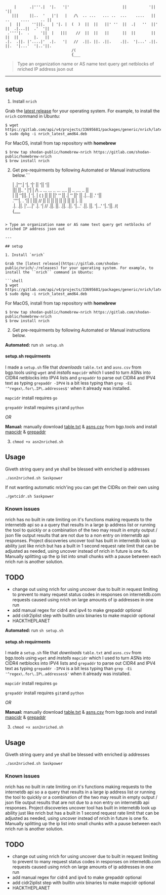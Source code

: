 ```

    |      .|'''.|  '|.   '|'                        ||          '||                   '||  
   |||     ||..  '   |'|   |   /\  .. ...   ... ..  ...    ....   || ..     ....     .. ||  
  |  ||     ''|||.   | '|. |  (  )  ||  ||   ||' ''  ||  .|   ''  ||' ||  .|...||  .'  '||  
 .''''|.  .     '||  |   |||    //  ||  ||   ||      ||  ||       ||  ||  ||       |.   ||  
.|.  .||. |'....|'  .|.   '|   //  .||. ||. .||.    .||.  '|...' .||. ||.  '|...'  '|..'||. 
                              /(                                                            
                              {___                                                          

```

> Type an organization name or AS name text query get netblocks of nriched IP address json out

---

## setup

1. Install `nrich`

Grab the [latest release](https://gitlab.com/shodan-public/nrich/-/releases) for your operating system. For example, to install the ``nrich`` command in Ubuntu:

```shell
$ wget https://gitlab.com/api/v4/projects/33695681/packages/generic/nrich/latest/nrich_latest_amd64.deb
$ sudo dpkg -i nrich_latest_amd64.deb
```

For MacOS, install from tap repository with **homebrew**
```shell
$ brew tap shodan-public/homebrew-nrich https://gitlab.com/shodan-public/homebrew-nrich
$ brew install nrich
```

2. Get pre-requirments by following Automated or Manual instructions below.```

    |      .|'''.|  '|.   '|'                        ||          '||                   '||  
   |||     ||..  '   |'|   |   /\  .. ...   ... ..  ...    ....   || ..     ....     .. ||  
  |  ||     ''|||.   | '|. |  (  )  ||  ||   ||' ''  ||  .|   ''  ||' ||  .|...||  .'  '||  
 .''''|.  .     '||  |   |||    //  ||  ||   ||      ||  ||       ||  ||  ||       |.   ||  
.|.  .||. |'....|'  .|.   '|   //  .||. ||. .||.    .||.  '|...' .||. ||.  '|...'  '|..'||. 
                              /(                                                            
                              {___                                                          

```

> Type an organization name or AS name text query get netblocks of nriched IP address json out

---

## setup

1. Install `nrich`

Grab the [latest release](https://gitlab.com/shodan-public/nrich/-/releases) for your operating system. For example, to install the ``nrich`` command in Ubuntu:

```shell
$ wget https://gitlab.com/api/v4/projects/33695681/packages/generic/nrich/latest/nrich_latest_amd64.deb
$ sudo dpkg -i nrich_latest_amd64.deb
```

For MacOS, install from tap repository with **homebrew**
```shell
$ brew tap shodan-public/homebrew-nrich https://gitlab.com/shodan-public/homebrew-nrich
$ brew install nrich
```

2. Get pre-requirments by following Automated or Manual instructions below.
 
**Automated:** run `sh setup.sh`

#### setup.sh requirments

I made a `setup.sh` file that *downloads* `table.txt` and `asns.csv` from bgp.tools using `wget` and 
*installs* `mapcidr` which I used to turn ASNs into CIDR4 netblocks into IPV4 lists and `grepaddr` to parse out CIDR4 and IPV4 text as typing `grepaddr -IPV4` is a bit less typing than `grep -Ei '^regex\.for\.IP\.addresses$'` when it already was installed. 

`mapcidr` install requires `go`

`grepaddr` install requires `git`and `python`

*OR*

**Manual:** manually download [table.txt](https://bgp.tools/table.txt) & [asns.csv](https://bgp.tools/asns.csv) from bgp.tools and install [mapcidr](https://github.com/projectdiscovery/mapcidr) & [grepaddr](https://github.com/Zarcolio/grepaddr)

3. `chmod +x asn2nriched.sh`

## Usage
Giveth string query and ye shall be blessed with enriched ip addresses

`./asn2nriched.sh Saskpower`

If not wanting automatic nrich'ing you can get the CIDRs on their own using

`./getcidr.sh Saskpower`

### Known issues

nrich has no built in rate limiting on it's functions making requests to the internetdb api so a a query that results in a large ip address list or running the tool to quickly or a combination of the two may result in empty output / json file output results that are not due to a non entry on internetdb api responses. Project discoveries uncover tool has built in internetdb look up ability just like nrich but has a built in 1 second request rate limit that can be adjusted as needed, using uncover instead of nrich in future is one fix. Manually splitting up the ip list into small chunks with a pause between each nrich run is another solution.   

## TODO
- change out using nrich for using uncover due to built in request limiting to prevent to many request status codes in responses on internetdb.com requests caused using nrich on large amounts of ip addresses in one run 
- add manual regex for cidr4 and ipv4 to make grepaddr optional
- add cidr2iplist step with builtin unix binaries to make mapcidr optional
- HACKTHEPLANET
 
**Automated:** run `sh setup.sh`

#### setup.sh requirments

I made a `setup.sh` file that *downloads* `table.txt` and `asns.csv` from bgp.tools using `wget` and 
*installs* `mapcidr` which I used to turn ASNs into CIDR4 netblocks into IPV4 lists and `grepaddr` to parse out CIDR4 and IPV4 text as typing `grepaddr -IPV4` is a bit less typing than `grep -Ei '^regex\.for\.IP\.addresses$'` when it already was installed. 

`mapcidr` install requires `go`

`grepaddr` install requires `git`and `python`

*OR*

**Manual:** manually download [table.txt](https://bgp.tools/table.txt) & [asns.csv](https://bgp.tools/asns.csv) from bgp.tools and install [mapcidr](https://github.com/projectdiscovery/mapcidr) & [grepaddr](https://github.com/Zarcolio/grepaddr)

3. `chmod +x asn2nriched.sh`

## Usage
Giveth string query and ye shall be blessed with enriched ip addresses

`./asn2nriched.sh Saskpower`

### Known issues

nrich has no built in rate limiting on it's functions making requests to the internetdb api so a a query that results in a large ip address list or running the tool to quickly or a combination of the two may result in empty output / json file output results that are not due to a non entry on internetdb api responses. Project discoveries uncover tool has built in internetdb look up ability just like nrich but has a built in 1 second request rate limit that can be adjusted as needed, using uncover instead of nrich in future is one fix. Manually splitting up the ip list into small chunks with a pause between each nrich run is another solution.   

## TODO
- change out using nrich for using uncover due to built in request limiting to prevent to many request status codes in responses on internetdb.com requests caused using nrich on large amounts of ip addresses in one run 
- add manual regex for cidr4 and ipv4 to make grepaddr optional
- add cidr2iplist step with builtin unix binaries to make mapcidr optional
- HACKTHEPLANET
